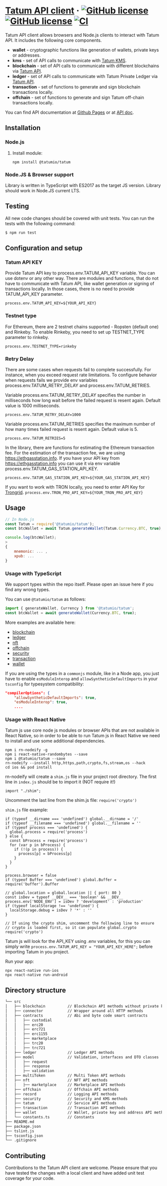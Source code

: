 # [Tatum API client](http://tatum.io/) &middot; [![GitHub license](https://img.shields.io/npm/dm/@tatumio/tatum)](https://img.shields.io/npm/dm/@tatumio/tatum) [![GitHub license](https://img.shields.io/npm/v/@tatumio/tatum)](https://img.shields.io/npm/v/@tatumio/tatum) [![CI](https://github.com/tatumio/tatum-js/actions/workflows/main.yml/badge.svg)](https://github.com/tatumio/tatum-js/actions/workflows/main.yml)
Tatum API client allows browsers and Node.js clients to interact with Tatum API. It includes the following core components.

- **wallet** - cryptographic functions like generation of wallets, private keys or addresses.
- **kms** - set of API calls to communicate with <a href="https://github.com/tatumio/tatum-kms" target="_blank">Tatum KMS</a>.
- **blockchain** - set of API calls to communicate with different blockchains via <a href="https://tatum.io" target="_blank">Tatum API</a>.
- **ledger** - set of API calls to communicate with Tatum Private Ledger via <a href="https://tatum.io" target="_blank">Tatum API</a>.
- **transaction** - set of functions to generate and sign blockchain transactions locally.
- **offchain** - set of functions to generate and sign Tatum off-chain transactions locally.

You can find API documentation at [Github Pages](https://tatumio.github.io/tatum-js/) or at [API doc](https://tatum.io/apidoc).

## Installation

### Node.js
1. Install module:

   `npm install @tatumio/tatum`

### Node.JS & Browser support
Library is written in TypeScript with ES2017 as the target JS version. Library should work in Node.JS current LTS. 

## Testing

All new code changes should be covered with unit tests. You can run the tests
with the following command:

```bash
$ npm run test
```

## Configuration and setup

### Tatum API KEY

Provide Tatum API key to process.env.TATUM_API_KEY variable. You can use dotenv or any other way. There are modules and
functions, that do not have to communicate with Tatum API, like wallet generation or signing of transactions locally. In
those cases, there is no need to provide TATUM_API_KEY parameter.

```process.env.TATUM_API_KEY=${YOUR_API_KEY}```

### Testnet type

For Ethereum, there are 2 testnet chains supported - Ropsten (default one) and Rinkeby. To enable Rinkeby, you need to
set up TESTNET_TYPE parameter to rinkeby.

```process.env.TESTNET_TYPE=rinkeby```

### Retry Delay

There are some cases when requests fail to complete successfully. For instance, when you exceed request rate
limitations. To configure behavior when requests fails we provide env variables process.env.TATUM_RETRY_DELAY and
process.env.TATUM_RETRIES.

Variable process.env.TATUM_RETRY_DELAY specifies the number in milliseconds how long wait before the failed request is
resent again. Default value is 1000 milliseconds.

```process.env.TATUM_RETRY_DELAY=1000```

Variable process.env.TATUM_RETRIES specifies the maximum number of how many times failed request is resent again.
Default value is 5.

```process.env.TATUM_RETRIES=5```

In the library, there are functions for estimating the Ethereum transaction fee. For the estimation of the transaction
fee, we are using https://ethgasstation.info. If you have your API key from https://ethgasstation.info you can use it
via env variable process.env.TATUM_GAS_STATION_API_KEY.

```process.env.TATUM_GAS_STATION_API_KEY=${YOUR_GAS_STATION_API_KEY}```

If you want to work with TRON locally, you need to enter API Key for [Trongrid](https://trongrid.io).
```process.env.TRON_PRO_API_KEY=${YOUR_TRON_PRO_API_KEY}```

## Usage

```js
// In Node.js
const Tatum = require('@tatumio/tatum');
const btcWallet = await Tatum.generateWallet(Tatum.Currency.BTC, true);

console.log(btcWallet);
>
{
    mnemonic: ... ,
    xpub: ... 
}
```

### Usage with TypeScript

We support types within the repo itself. Please open an issue here if you find any wrong types.

You can use `@tatumio/tatum` as follows:

```typescript
import { generateWallet, Currency } from '@tatumio/tatum';
const btcWallet = await generateWallet(Currency.BTC, true);
```

More examples are available here:
- [blockchain](https://github.com/tatumio/tatum-js/tree/master/src/blockchain)
- [ledger](https://github.com/tatumio/tatum-js/tree/master/src/ledger)
- [nft](https://github.com/tatumio/tatum-js/tree/master/src/nft)
- [offchain](https://github.com/tatumio/tatum-js/tree/master/src/offchain)
- [security](https://github.com/tatumio/tatum-js/tree/master/src/security)
- [transaction](https://github.com/tatumio/tatum-js/tree/master/src/transaction)
- [wallet](https://github.com/tatumio/tatum-js/tree/master/src/wallet)

If you are using the types in a `commonjs` module, like in a Node app, you just have to enable `esModuleInterop` and `allowSyntheticDefaultImports` in your `tsconfig` for typesystem compatibility:

```json
"compilerOptions": {
    "allowSyntheticDefaultImports": true,
    "esModuleInterop": true,
    ....
```

### Usage with React Native
Tatum js use core node js modules or browser APIs that are not available in React Native, so in order to be able to run Tatum js in React Native we need to install and use some additional dependencies.

```
npm i rn-nodeify -g
npm i react-native-randombytes --save
npm i @tatumio/tatum --save
rn-nodeify --install http,https,path,crypto,fs,stream,os --hack
cd ios && pod install
```
 rn-nodeify will create a `shim.js` file in your project root directory. The first line in `index.js` should be to import it (NOT require it!)

`import "./shim";`

Uncomment the last line from the shim.js file:
`require('crypto')`

`shim.js` file example:
```
if (typeof __dirname === 'undefined') global.__dirname = '/'
if (typeof __filename === 'undefined') global.__filename = ''
if (typeof process === 'undefined') {
  global.process = require('process')
} else {
  const bProcess = require('process')
  for (var p in bProcess) {
    if (!(p in process)) {
      process[p] = bProcess[p]
    }
  }
}

process.browser = false
if (typeof Buffer === 'undefined') global.Buffer = require('buffer').Buffer

// global.location = global.location || { port: 80 }
const isDev = typeof __DEV__ === 'boolean' && __DEV__
process.env['NODE_ENV'] = isDev ? 'development' : 'production'
if (typeof localStorage !== 'undefined') {
  localStorage.debug = isDev ? '*' : ''
}

// If using the crypto shim, uncomment the following line to ensure
// crypto is loaded first, so it can populate global.crypto
require('crypto')
```

Tatum js will look for the API_KEY using .env variables, for this you can simply write `process.env.TATUM_API_KEY = "YOUR_API_KEY_HERE";` before importing Tatum in you project.

Run your app:
```
npx react-native run-ios
npx react-native run-android
```

## Directory structure
```bash
└── src
│   ├── blockchain          // Blockchain API methods without private key
│   ├── connector           // Wrapper around all HTTP methods
│   ├── contracts           // Abi and byte code smart contracts
│   │   ├── custodial
│   │   ├── erc20
│   │   ├── erc721
│   │   ├── erc1155
│   │   ├── marketplace
│   │   ├── trc20
│   │   ├── trc721
│   ├── ledger              // Ledger API methods
│   ├── model               // Validation, interfaces and DTO classes
│   │   ├── request
│   │   ├── response
│   │   ├── validation
│   ├── multiToken          // Multi Token API methods
│   ├── nft                 // NFT API methods
│   │   ├── marketplace     // Marketplace API methods
│   ├── offchain            // Offchain API methods
│   ├── record              // Logging API methods
│   ├── security            // Security and KMS methods
│   ├── tatum               // Service API methods
│   ├── transaction         // Transaction API methods
│   ├── wallet              // Wallet, private key and address API methods
│   └── constants.ts        // Constants
├── README.md
├── package.json
├── tslint.js
├── tsconfig.json
└── .gitignore
```

## Contributing

Contributions to the Tatum API client are welcome. Please ensure
that you have tested the changes with a local client and have added unit test
coverage for your code.

